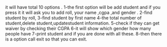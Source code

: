 it will have total 10 options .
1-the first option will be add student and if you press it it will ask you to add roll, your name ,cgpa ,and gender .
2-find student by roll, 
3-find student by first name
4-the total number of student,delete student,updatestudent information.
5-check if they can get waiver by checking their CGPA
6-it will show which gender how many people have
7-print student and if you are done with all these.
8-then there is a option call exit so that you can exit.
